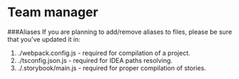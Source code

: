 # Team manager

###Aliases
If you are planning to add/remove aliases to files, please be sure that you've updated it in:

1. ./webpack.config.js - required for compilation of a project.
2. ./tsconfig.json.js - required for IDEA paths resolving.
3. ./.storybook/main.js - required for proper compilation of stories.
